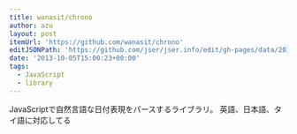 ```yaml
---
title: wanasit/chrono
author: azu
layout: post
itemUrl: 'https://github.com/wanasit/chrono'
editJSONPath: 'https://github.com/jser/jser.info/edit/gh-pages/data/2013/10/index.json'
date: '2013-10-05T15:00:23+00:00'
tags:
  - JavaScript
  - library
---
```

JavaScriptで自然言語な日付表現をパースするライブラリ。
英語、日本語、タイ語に対応してる

